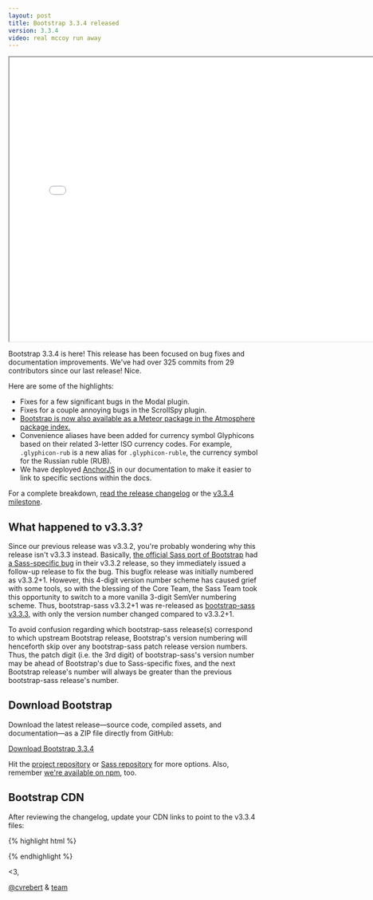 ```yaml
---
layout: post
title: Bootstrap 3.3.4 released
version: 3.3.4
video: real mccoy run away
---
```


<div class="embed-responsive embed-responsive-16by9">
  <iframe class="embed-responsive-item" src="//www.youtube.com/embed/_dx0qWHL7dc?rel=0" width="760" height="570" allowfullscreen></iframe>
</div>

Bootstrap 3.3.4 is here! This release has been focused on bug fixes and documentation improvements. We've had over 325 commits from 29 contributors since our last release! Nice.

Here are some of the highlights:

- Fixes for a few significant bugs in the Modal plugin.
- Fixes for a couple annoying bugs in the ScrollSpy plugin.
- [Bootstrap is now also available as a Meteor package in the Atmosphere package index.](https://atmospherejs.com/twbs/bootstrap)
- Convenience aliases have been added for currency symbol Glyphicons based on their related 3-letter ISO currency codes. For example, `.glyphicon-rub` is a new alias for `.glyphicon-ruble`, the currency symbol for the Russian ruble (RUB).
- We have deployed [AnchorJS](http://bryanbraun.github.io/anchorjs/) in our documentation to make it easier to link to specific sections within the docs.

For a complete breakdown, [read the release changelog](https://github.com/twbs/bootstrap/releases/tag/v3.3.4) or the [v3.3.4 milestone](https://github.com/twbs/bootstrap/issues?q=milestone%3Av3.3.4+is%3Aclosed).

## What happened to v3.3.3?

Since our previous release was v3.3.2, you're probably wondering why this release isn't v3.3.3 instead. Basically, [the official Sass port of Bootstrap](https://github.com/twbs/bootstrap-sass) had [a Sass-specific bug](https://github.com/twbs/bootstrap-sass/commit/daeb43dcc7b0ab06328acaca0549ee68c039aaa6) in their v3.3.2 release, so they immediately issued a follow-up release to fix the bug. This bugfix release was initially numbered as v3.3.2+1. However, this 4-digit version number scheme has caused grief with some tools, so with the blessing of the Core Team, the Sass Team took this opportunity to switch to a more vanilla 3-digit SemVer numbering scheme. Thus, bootstrap-sass v3.3.2+1 was re-released as [bootstrap-sass v3.3.3](https://github.com/twbs/bootstrap-sass/releases/tag/v3.3.3), with only the version number changed compared to v3.3.2+1.

To avoid confusion regarding which bootstrap-sass release(s) correspond to which upstream Bootstrap release, Bootstrap's version numbering will henceforth skip over any bootstrap-sass patch release version numbers. Thus, the patch digit (i.e. the 3rd digit) of bootstrap-sass's version number may be ahead of Bootstrap's due to Sass-specific fixes, and the next Bootstrap release's number will always be greater than the previous bootstrap-sass release's number.

## Download Bootstrap

Download the latest release—source code, compiled assets, and documentation—as a ZIP file directly from GitHub:

<a class="btn-link" href="https://github.com/twbs/bootstrap/archive/v3.3.4.zip">Download Bootstrap 3.3.4</a>

Hit the [project repository](https://github.com/twbs/bootstrap) or [Sass repository](https://github.com/twbs/bootstrap-sass) for more options. Also, remember [we're available on npm](https://www.npmjs.org/package/bootstrap), too.

## Bootstrap CDN

After reviewing the changelog, update your CDN links to point to the v3.3.4 files:

{% highlight html %}
<!-- Latest compiled and minified CSS -->
<link rel="stylesheet" href="//maxcdn.bootstrapcdn.com/bootstrap/3.3.4/css/bootstrap.min.css">

<!-- Optional theme -->
<link rel="stylesheet" href="//maxcdn.bootstrapcdn.com/bootstrap/3.3.4/css/bootstrap-theme.min.css">

<!-- Latest compiled and minified JavaScript -->
<script src="//maxcdn.bootstrapcdn.com/bootstrap/3.3.4/js/bootstrap.min.js"></script>
{% endhighlight %}

<3,

[@cvrebert](https://github.com/cvrebert) & [team](https://github.com/orgs/twbs/people)
